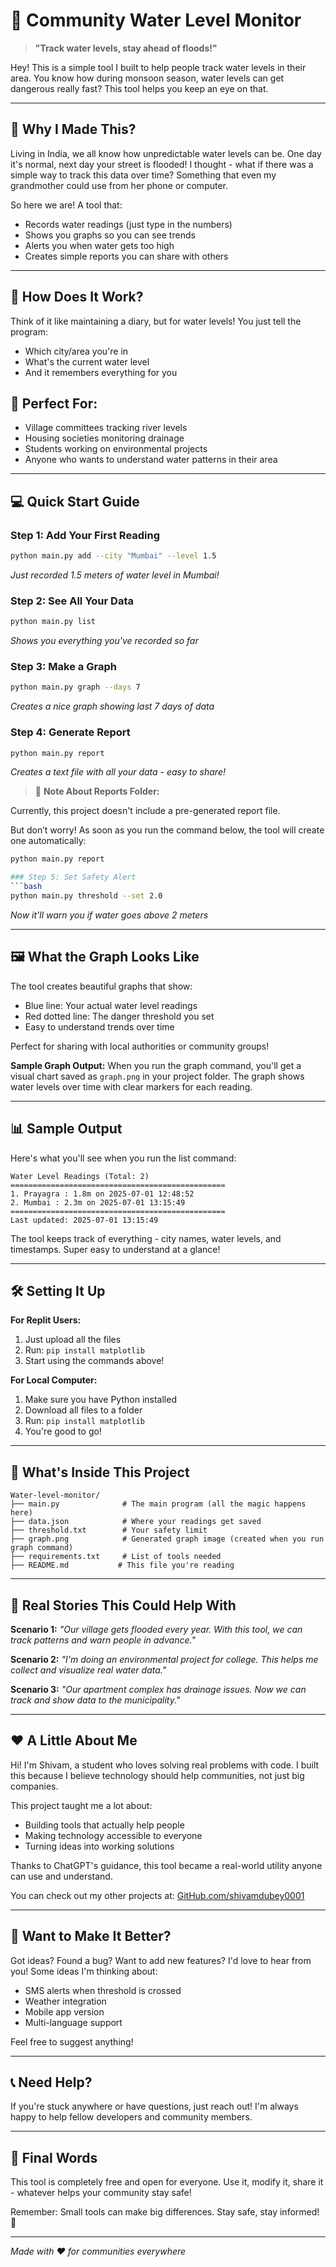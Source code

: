 # 🌊 Community Water Level Monitor

> **"Track water levels, stay ahead of floods!"**

Hey! This is a simple tool I built to help people track water levels in their area. You know how during monsoon season, water levels can get dangerous really fast? This tool helps you keep an eye on that.

---

## 🤔 Why I Made This?

Living in India, we all know how unpredictable water levels can be. One day it's normal, next day your street is flooded! I thought - what if there was a simple way to track this data over time? Something that even my grandmother could use from her phone or computer.

So here we are! A tool that:
- Records water readings (just type in the numbers)
- Shows you graphs so you can see trends
- Alerts you when water gets too high
- Creates simple reports you can share with others

---

## 📱 How Does It Work?

Think of it like maintaining a diary, but for water levels! You just tell the program:
- Which city/area you're in
- What's the current water level
- And it remembers everything for you

## 🎯 Perfect For:
- Village committees tracking river levels
- Housing societies monitoring drainage
- Students working on environmental projects
- Anyone who wants to understand water patterns in their area

---

## 💻 Quick Start Guide

### Step 1: Add Your First Reading
```bash
python main.py add --city "Mumbai" --level 1.5
```
*Just recorded 1.5 meters of water level in Mumbai!*

### Step 2: See All Your Data
```bash
python main.py list
```
*Shows you everything you've recorded so far*

### Step 3: Make a Graph
```bash
python main.py graph --days 7
```
*Creates a nice graph showing last 7 days of data*

### Step 4: Generate Report
```bash
python main.py report
```
*Creates a text file with all your data - easy to share!*

> 📝 **Note About Reports Folder:**

Currently, this project doesn't include a pre-generated report file.

But don’t worry! As soon as you run the command below, the tool will create one automatically:

```bash
python main.py report

### Step 5: Set Safety Alert
```bash
python main.py threshold --set 2.0
```
*Now it'll warn you if water goes above 2 meters*

---

## 🖼️ What the Graph Looks Like

The tool creates beautiful graphs that show:
- Blue line: Your actual water level readings
- Red dotted line: The danger threshold you set
- Easy to understand trends over time

Perfect for sharing with local authorities or community groups!

**Sample Graph Output:**
When you run the graph command, you'll get a visual chart saved as `graph.png` in your project folder. The graph shows water levels over time with clear markers for each reading.

---

## 📊 Sample Output

Here's what you'll see when you run the list command:

```
Water Level Readings (Total: 2)
================================================
1. Prayagra : 1.8m on 2025-07-01 12:48:52
2. Mumbai : 2.3m on 2025-07-01 13:15:49
================================================
Last updated: 2025-07-01 13:15:49
```

The tool keeps track of everything - city names, water levels, and timestamps. Super easy to understand at a glance!

---

## 🛠️ Setting It Up

**For Replit Users:**
1. Just upload all the files
2. Run: `pip install matplotlib`
3. Start using the commands above!

**For Local Computer:**
1. Make sure you have Python installed
2. Download all files to a folder
3. Run: `pip install matplotlib`
4. You're good to go!

---

## 📂 What's Inside This Project

```
Water-level-monitor/
├── main.py              # The main program (all the magic happens here)
├── data.json            # Where your readings get saved
├── threshold.txt        # Your safety limit
├── graph.png            # Generated graph image (created when you run graph command)
├── requirements.txt     # List of tools needed
├── README.md           # This file you're reading
```

---

## 🌟 Real Stories This Could Help With

**Scenario 1:** *"Our village gets flooded every year. With this tool, we can track patterns and warn people in advance."*

**Scenario 2:** *"I'm doing an environmental project for college. This helps me collect and visualize real water data."*

**Scenario 3:** *"Our apartment complex has drainage issues. Now we can track and show data to the municipality."*

---

## ❤️ A Little About Me

Hi! I'm Shivam, a student who loves solving real problems with code. I built this because I believe technology should help communities, not just big companies. 

This project taught me a lot about:
- Building tools that actually help people
- Making technology accessible to everyone
- Turning ideas into working solutions

Thanks to ChatGPT's guidance, this tool became a real-world utility anyone can use and understand.

You can check out my other projects at: [GitHub.com/shivamdubey0001](https://github.com/shivamdubey0001)

---

## 🚀 Want to Make It Better?

Got ideas? Found a bug? Want to add new features? I'd love to hear from you! Some ideas I'm thinking about:
- SMS alerts when threshold is crossed
- Weather integration
- Mobile app version
- Multi-language support

Feel free to suggest anything!

---

## 📞 Need Help?

If you're stuck anywhere or have questions, just reach out! I'm always happy to help fellow developers and community members.

---

## 🎉 Final Words

This tool is completely free and open for everyone. Use it, modify it, share it - whatever helps your community stay safe!

Remember: Small tools can make big differences. Stay safe, stay informed! 🌊

---

*Made with ❤️ for communities everywhere*
